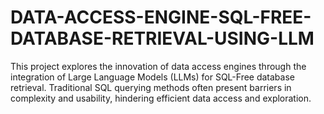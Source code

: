 # DATA-ACCESS-ENGINE-SQL-FREE-DATABASE-RETRIEVAL-USING-LLM
This project explores the innovation of data access engines through the integration of Large Language Models (LLMs) for SQL-Free database retrieval. Traditional SQL querying methods often present barriers in complexity and usability, hindering efficient data access and exploration. 

